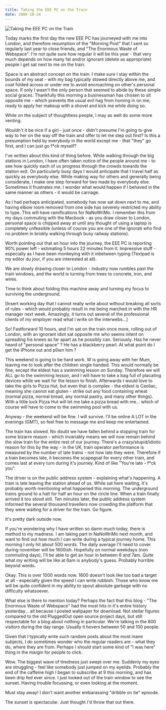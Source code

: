 ```yaml
---
title: Taking the EEE PC on the Train
date: 2008-10-24
---
```


![Taking the EEE PC on the Train](https://source.unsplash.com/FHnnjk1Yj7Y/1600x900)

Today marks the first day the new EEE PC has journeyed with me into London, and therefore resumption of the "Morning Post" that I sent so regularly last year to close friends, and "The Enormous Waste of Webspace". I'm not quite sure how regular it will be this year - that very much depends on how many fat and/or ignorant (delete as appropriate) people I get sat next to me on the train.

Space is an abstract concept on the train. I make sure I stay within the bounds of my seat - with my bag typically stowed directly above me, and coat folded across or under me to avoid encroaching on other's personal space. If only I wasn't the only person that seemed to abide by these simple social graces. Thankfully this morning a businessman has chosen to sit opposite me - which prevents the usual evil hag from homing in on me; ready to apply her makeup with a shovel and kick me while doing so.

While on the subject of thoughtless people, I may as well do some more venting.

Wouldn't it be nice if a girl - just once - didn't presume I'm going to give way to her on the way off the train and offer to let me step out first? Is this a presumption held by everybody in the world except me - that "they" go first, and I can just go f*ck myself?

I've written about this kind of thing before. While walking through the big stations in London, I have often taken notice of the people around me - to see how quickly each of us progress through the crowds towards the station exit. On particularly busy days I would anticipate that I travel half as quickly as everybody else. While making way for others and generally being considerate, I make one step forward for two made by everybody else. Sometimes it frustrates me. I wonder what would happen if I behaved in the same manner as others - it would be carnage.

As I had perhaps anticipated, somebody has now sat down next to me, and having elbow room removed from one side has severely restricted my ability to type. This will have ramifications for NaNoWriMo. I remember this from my days commuting with the Macbook - as you draw closer to London, personal space is chipped away at until any thought of using a laptop is completely unfeasible (unless of course you are one of the ignorati who find no problem in briskly walking through busy railway stations).

Worth pointing out that an hour into the journey, the EEE PC is reporting 90% power left - estimating 5 hours 22 minutes from it. Impressive stuff - especially as I have been monkeying with it inbetween typing (Textpad is my editor du jour, if you are interested at all).

We are slowly drawing closer to London - industry now rumbles past the train windows, and the world is turning from trees to concrete, iron, and wires.

Time to think about folding this machine away and turning my focus to surviving the underground.

[Insert working day that I cannot really write about without breaking all sorts of rules - which would probably result in me being marched in with the HR manager next week. Amazingly, it turns out several of the professional clients of my employer read what I write on the interwebs...]

So! Fastforward 10 hours, and I'm sat on the train once more, rolling out of London, with an ignorant idiot sat opposite me who seems intent on spreading his knees as far apart as he possibly can. Seriously. Has he never heard of "personal space" ? He has a blackberry pearl. At what point do I get the iPhone out and p0wn him ?

This weekend is going to be hard work. W is going away with her Mum, leaving me to look after the children single handed. This would normally be fine, except the eldest has a swimming lesson on Sunday. Therefore we will ALL go to the swimming lesson, and I will have to take a bag full of placating devices while we wait for the lesson to finish. Afterwards I would love to take the girls to Pizza Hut, but even that is complex - the eldest is Ceoliac, meaning she cannot eat gluten - strike out any food containing wheat (normal pizza, normal bread, any normal pastry, and many other things). With a little luck Pizza Hut will let me take a pizza bread with me... which of course will have to come to the swimming pool with us.

Anyway - the weekend will be fine. I will survive. I'll be online A LOT in the evenings (GMT), so feel free to message me and keep me entertained.

The train has slowed. No doubt we have fallen behind a stopping train for some bizarre reason - which invariably means we will now remain behind the slow train for the entire rest of our journey. There's a crazy/stupid/idiotic reason for this by the way - in the UK, train operator performance is measured by the number of late trains - not how late they were. Therefore if a train becomes late, it becomes the scapegoat for every other train, and comes last at every turn during it's journey. Kind of like "You're late - f*ck you".

The driver is on the public address system - explaining what's happening. A train is late leaving the station ahead of us. While sat here waiting, it's probably worth mentioning what happened this morning. The underground trains ground to a halt for half an hour on the circle line. When a train finally arrived it too stood still. Ten minutes later, the public address system informed the several thousand travellers now crowding the platform that they were waiting for a driver for the train. Go figure.

It's pretty dark outside now.

If you're wondering why I have written so damn much today, there is method to my madness. I am taking part in NaNoWriMo next month, and want to find out how much I can write during a typical journey home. This morning I only hit about 500 words. The daily average I'll need to cover during november will be 1600ish. Hopefully on normal weekdays (non commuting days), I'll be able to get an hour in between 6 and 7am. Quite what my writing will be like at 6am is anybody's guess. Probably horrible beyond words.

Okay. This is over 1000 words now. 1600 doesn't look like too bad a target at all - especially given the speed I can write rubbish. Those who know me will be quite confident in my ability to spout absolute garbage with no difficulty whatsoever.

What else is there to mention today? Perhaps the fact that this blog - "The Enormous Waste of Webspace" had the most hits in it's entire history yesterday... all because I posted wallpaper for download. Not stellar figures compared to the old PluggedOut open source project days, but still respectable for a blog about nothing in particular. We're talking in the 800 visitors during the day range. Usually it hovers between 50 and 100 people.

Given that I typically write such random posts about the most inane subjects, I do sometimes wonder who the regular readers are - what they do, where they are from. Perhaps I should start some kind of "I was here" thing in the margin for people to click.

Wow. The biggest wave of tiredness just swept over me. Suddenly my eyes are struggling - feel like somebody just jumped on my eyelids. Probably the end of the caffeine high I began to subscribe at 9 this morning, and has been drip fed ever since. I just looked out of the train window to see the sunset. Having trouble focussing, or even looking at the moment.

Must stay away! I don't want another embarassing "dribble on tie" episode.

The sunset is spectacular. Just thought I'd throw that out there.